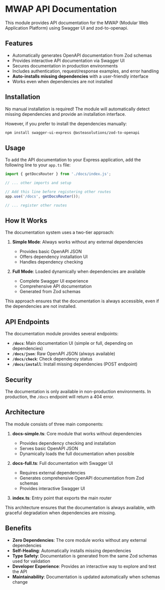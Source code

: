 # MWAP API Documentation

This module provides API documentation for the MWAP (Modular Web Application Platform) using Swagger UI and zod-to-openapi.

## Features

- Automatically generates OpenAPI documentation from Zod schemas
- Provides interactive API documentation via Swagger UI
- Secures documentation in production environments
- Includes authentication, request/response examples, and error handling
- **Auto-installs missing dependencies** with a user-friendly interface
- Works even when dependencies are not installed

## Installation

No manual installation is required! The module will automatically detect missing dependencies and provide an installation interface.

However, if you prefer to install the dependencies manually:

```bash
npm install swagger-ui-express @asteasolutions/zod-to-openapi
```

## Usage

To add the API documentation to your Express application, add the following line to your `app.ts` file:

```typescript
import { getDocsRouter } from './docs/index.js';

// ... other imports and setup

// Add this line before registering other routes
app.use('/docs', getDocsRouter());

// ... register other routes
```

## How It Works

The documentation system uses a two-tier approach:

1. **Simple Mode**: Always works without any external dependencies
   - Provides basic OpenAPI JSON
   - Offers dependency installation UI
   - Handles dependency checking

2. **Full Mode**: Loaded dynamically when dependencies are available
   - Complete Swagger UI experience
   - Comprehensive API documentation
   - Generated from Zod schemas

This approach ensures that the documentation is always accessible, even if the dependencies are not installed.

## API Endpoints

The documentation module provides several endpoints:

- **`/docs`**: Main documentation UI (simple or full, depending on dependencies)
- **`/docs/json`**: Raw OpenAPI JSON (always available)
- **`/docs/check`**: Check dependency status
- **`/docs/install`**: Install missing dependencies (POST endpoint)

## Security

The documentation is only available in non-production environments. In production, the `/docs` endpoint will return a 404 error.

## Architecture

The module consists of three main components:

1. **docs-simple.ts**: Core module that works without dependencies
   - Provides dependency checking and installation
   - Serves basic OpenAPI JSON
   - Dynamically loads the full documentation when possible

2. **docs-full.ts**: Full documentation with Swagger UI
   - Requires external dependencies
   - Generates comprehensive OpenAPI documentation from Zod schemas
   - Provides interactive Swagger UI

3. **index.ts**: Entry point that exports the main router

This architecture ensures that the documentation is always available, with graceful degradation when dependencies are missing.

## Benefits

- **Zero Dependencies**: The core module works without any external dependencies
- **Self-Healing**: Automatically installs missing dependencies
- **Type Safety**: Documentation is generated from the same Zod schemas used for validation
- **Developer Experience**: Provides an interactive way to explore and test the API
- **Maintainability**: Documentation is updated automatically when schemas change